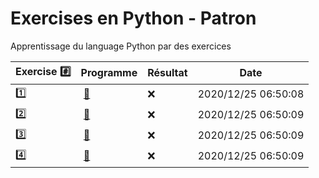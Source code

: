 # Exercises en Python - Patron

Apprentissage du language Python par des exercices

|  Exercise :hash:  |  Programme | Résultat | Date |
|-------------------|------------|----------|------|
| :one: | [:bookmark:](01/programme.py) | :x: | 2020/12/25 06:50:08 |
| :two: | [:bookmark:](02/programme.py) | :x: | 2020/12/25 06:50:09 |
| :three: | [:bookmark:](03/programme.py) | :x: | 2020/12/25 06:50:09 |
| :four: | [:bookmark:](04/programme.py) | :x: | 2020/12/25 06:50:09 |
